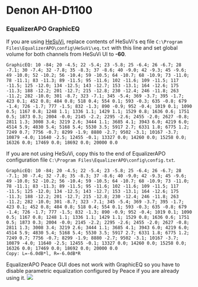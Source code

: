 # Denon AH-D1100
### EqualizerAPO GraphicEQ
If you are using [HeSuVi](https://sourceforge.net/projects/hesuvi/), replace contents of HeSuVi's eq file `C:\Program Files\EqualizerAPO\config\HeSuVi\eq.txt` with this line and set global volume for both channels from HeSuVi UI to **-60**.
```
GraphicEQ: 10 -84; 20 -4.5; 22 -5.4; 23 -5.8; 25 -6.4; 26 -6.7; 28 -7.1; 30 -7.4; 32 -7.8; 35 -8.3; 37 -8.6; 40 -9.0; 42 -9.3; 45 -9.6; 49 -10.0; 52 -10.2; 56 -10.4; 59 -10.5; 64 -10.7; 68 -10.9; 73 -11.0; 78 -11.1; 83 -11.3; 89 -11.5; 95 -11.6; 102 -11.6; 109 -11.5; 117 -11.5; 125 -12.0; 134 -12.5; 143 -12.7; 153 -13.1; 164 -12.6; 175 -11.3; 188 -12.2; 201 -12.7; 215 -12.8; 230 -12.4; 246 -11.8; 263 -11.2; 282 -10.0; 301 -8.7; 323 -7.1; 345 -5.4; 369 -3.7; 395 -1.7; 423 0.1; 452 0.8; 484 0.8; 518 0.4; 554 0.1; 593 -0.3; 635 -0.8; 679 -1.4; 726 -1.7; 777 -1.5; 832 -1.3; 890 -0.9; 952 -0.4; 1019 0.1; 1090 0.5; 1167 0.8; 1248 1.1; 1336 1.1; 1429 1.1; 1529 0.8; 1636 0.6; 1751 0.5; 1873 0.3; 2004 -0.0; 2145 -2.2; 2295 -2.6; 2455 -2.0; 2627 -0.8; 2811 1.3; 3008 3.4; 3219 2.6; 3444 1.1; 3685 4.1; 3943 6.0; 4219 6.0; 4514 5.9; 4830 5.4; 5168 5.4; 5530 3.5; 5917 2.7; 6331 1.8; 6775 1.2; 7249 0.7; 7756 -0.7; 8299 -1.9; 8880 -2.7; 9502 -3.1; 10167 -3.7; 10879 -4.0; 11640 -2.5; 12455 -0.1; 13327 0.0; 14260 0.0; 15258 0.0; 16326 0.0; 17469 0.0; 18692 0.0; 20000 0.0
```
If you are not using HeSuVi, copy this to the end of EqualizerAPO configuration file `C:\Program Files\EqualizerAPO\config\config.txt`.
```
GraphicEQ: 10 -84; 20 -4.5; 22 -5.4; 23 -5.8; 25 -6.4; 26 -6.7; 28 -7.1; 30 -7.4; 32 -7.8; 35 -8.3; 37 -8.6; 40 -9.0; 42 -9.3; 45 -9.6; 49 -10.0; 52 -10.2; 56 -10.4; 59 -10.5; 64 -10.7; 68 -10.9; 73 -11.0; 78 -11.1; 83 -11.3; 89 -11.5; 95 -11.6; 102 -11.6; 109 -11.5; 117 -11.5; 125 -12.0; 134 -12.5; 143 -12.7; 153 -13.1; 164 -12.6; 175 -11.3; 188 -12.2; 201 -12.7; 215 -12.8; 230 -12.4; 246 -11.8; 263 -11.2; 282 -10.0; 301 -8.7; 323 -7.1; 345 -5.4; 369 -3.7; 395 -1.7; 423 0.1; 452 0.8; 484 0.8; 518 0.4; 554 0.1; 593 -0.3; 635 -0.8; 679 -1.4; 726 -1.7; 777 -1.5; 832 -1.3; 890 -0.9; 952 -0.4; 1019 0.1; 1090 0.5; 1167 0.8; 1248 1.1; 1336 1.1; 1429 1.1; 1529 0.8; 1636 0.6; 1751 0.5; 1873 0.3; 2004 -0.0; 2145 -2.2; 2295 -2.6; 2455 -2.0; 2627 -0.8; 2811 1.3; 3008 3.4; 3219 2.6; 3444 1.1; 3685 4.1; 3943 6.0; 4219 6.0; 4514 5.9; 4830 5.4; 5168 5.4; 5530 3.5; 5917 2.7; 6331 1.8; 6775 1.2; 7249 0.7; 7756 -0.7; 8299 -1.9; 8880 -2.7; 9502 -3.1; 10167 -3.7; 10879 -4.0; 11640 -2.5; 12455 -0.1; 13327 0.0; 14260 0.0; 15258 0.0; 16326 0.0; 17469 0.0; 18692 0.0; 20000 0.0
Copy: L=-6.0dB*l, R=-6.0dB*R
```
EqualizerAPO Peace GUI does not work with GraphicEQ so you have to disable parametric equalization configured by Peace if you are already using it.
![](https://raw.githubusercontent.com/jaakkopasanen/AutoEq/master/results/Innerfidelity%202017/innerfidelity/onear/Denon%20AH-D1100/Denon%20AH-D1100.png)
